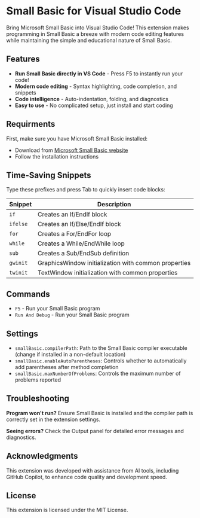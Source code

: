 # Small Basic for Visual Studio Code

Bring Microsoft Small Basic into Visual Studio Code! This extension makes programming in Small Basic a breeze with modern code editing features while maintaining the simple and educational nature of Small Basic.


## Features

- **Run Small Basic directly in VS Code** - Press F5 to instantly run your code!
- **Modern code editing** - Syntax highlighting, code completion, and snippets
- **Code intelligence** - Auto-indentation, folding, and diagnostics
- **Easy to use** - No complicated setup, just install and start coding


## Requirments

First, make sure you have Microsoft Small Basic installed:
- Download from [Microsoft Small Basic website](https://smallbasic-publicwebsite.azurewebsites.net/)
- Follow the installation instructions

## Time-Saving Snippets

Type these prefixes and press Tab to quickly insert code blocks:

| Snippet  | Description |
|----------|-------------|
| `if`     | Creates an If/EndIf block |
| `ifelse` | Creates an If/Else/EndIf block |
| `for`    | Creates a For/EndFor loop |
| `while`  | Creates a While/EndWhile loop |
| `sub`    | Creates a Sub/EndSub definition |
| `gwinit` | GraphicsWindow initialization with common properties |
| `twinit` | TextWindow initialization with common properties |

## Commands

- `F5` - Run your Small Basic program
- `Run And Debug` - Run your Small Basic program

## Settings

- `smallBasic.compilerPath`: Path to the Small Basic compiler executable (change if installed in a non-default location)
- `smallBasic.enableAutoParentheses`: Controls whether to automatically add parentheses after method completion
- `smallBasic.maxNumberOfProblems`: Controls the maximum number of problems reported

## Troubleshooting

**Program won't run?** Ensure Small Basic is installed and the compiler path is correctly set in the extension settings.

**Seeing errors?** Check the Output panel for detailed error messages and diagnostics.

## Acknowledgments

This extension was developed with assistance from AI tools, including GitHub Copilot, to enhance code quality and development speed.

## License

This extension is licensed under the MIT License.
